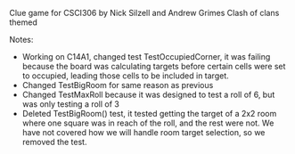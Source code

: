 Clue game for CSCI306 by Nick Silzell and Andrew Grimes
Clash of clans themed

Notes: 
- Working on C14A1, changed test TestOccupiedCorner, it was failing because the board was calculating targets before certain cells were set to occupied, leading those cells to be included in target.
- Changed TestBigRoom for same reason as previous
- Changed TestMaxRoll because it was designed to test a roll of 6, but was only testing a roll of 3
- Deleted TestBigRoom() test, it  tested getting the target of a 2x2 room where one square was in reach of the roll, and the rest were not. We have not covered how we will handle room target selection, so we removed the test.
